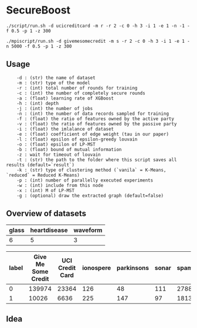 # SecureBoost

```
./script/run.sh -d ucicreditcard -m r -r 2 -c 0 -h 3 -i 1 -e 1 -n -1 -f 0.5 -p 1 -z 300
```

```
./mpiscript/run.sh -d givemesomecredit -m s -r 2 -c 0 -h 3 -i 1 -e 1 -n 5000 -f 0.5 -p 1 -z 300
```

## Usage

```
    -d : (str) the name of dataset
    -m : (str) type of the model
    -r : (int) total number of rounds for training
    -c : (int) the number of completely secure rounds
    -a : (float) learning rate of XGBoost
    -h : (int) depth
    -j : (int) the number of jobs
    -n : (int) the number of data records sampled for training
    -f : (float) the ratio of features owned by the active party
    -v : (float) the ratio of features owned by the passive party
    -i : (float) the imlalance of dataset
    -e : (float) coefficient of edge weight (tau in our paper)
    -l : (float) epsilon of epsilon-greedy louvain
    -o : (float) epsilon of LP-MST
    -b : (float) bound of mutual information
    -z : wait for timeout of louvain
    -t : (str) the path to the folder where this script saves all results (default=`result`)
    -k : (str) type of clustering method (`vanila` = K-Means, `reduced` = Reduced K-Means)
    -p : (int) number of parallelly executed experiments
    -w : (int) include from this node
    -x : (int) M of LP-MST
    -g : (optional) draw the extracted graph (default=false)
```


## Overview of datasets

|glass|heartdisease|waveform|
|---|---|---|
|6|5|3|

|label|Give Me Some Credit|UCI Credit Card|ionospere|parkinsons|sonar|spambase|
|---|---   | --- | --- | --- | --- | --- |
|0  |139974|23364| 126 |48   | 111 | 2788|
|1  |10026 |6636 | 225 |147  | 97  | 1813|


## Idea

